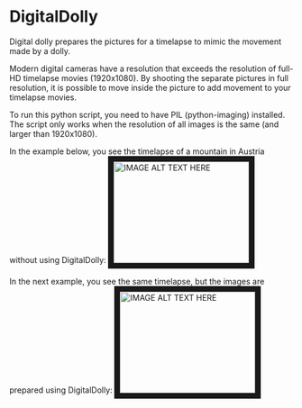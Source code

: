 # DigitalDolly
Digital dolly prepares the pictures for a timelapse to mimic the movement made by a dolly.

Modern digital cameras have a resolution that exceeds the resolution of full-HD timelapse movies (1920x1080). By shooting the separate pictures in full resolution, it is possible to move inside the picture to add movement to your timelapse movies.

To run this python script, you need to have PIL (python-imaging) installed. The script only works when the resolution of all images is the same (and larger than 1920x1080).

In the example below, you see the timelapse of a mountain in Austria without using DigitalDolly: 
<a href="http://www.youtube.com/watch?feature=player_embedded&v=sSKWPCDhgO8" target="_blank"><img src="http://img.youtube.com/vi/sSKWPCDhgO8/0.jpg" 
alt="IMAGE ALT TEXT HERE" width="240" height="180" border="10" /></a>

In the next example, you see the same timelapse, but the images are prepared using DigitalDolly: 
<a href="http://www.youtube.com/watch?feature=player_embedded&v=7Ng0Xvd8J5w" target="_blank"><img src="http://img.youtube.com/vi/7Ng0Xvd8J5w/0.jpg" 
alt="IMAGE ALT TEXT HERE" width="240" height="180" border="10" /></a>
